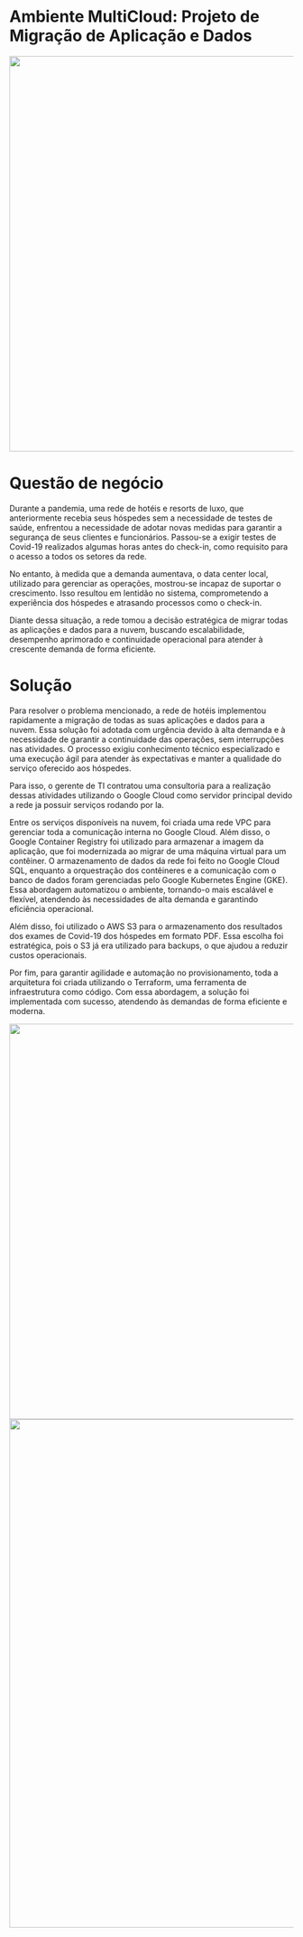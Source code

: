 # Ambiente MultiCloud: Projeto de Migração de Aplicação e Dados

<div align="center">
<img src="https://github.com/user-attachments/assets/79c55430-1284-4de6-ae8d-278515a5dcf3" width="700px" />
</div>

# Questão de negócio

Durante a pandemia, uma rede de hotéis e resorts de luxo, que anteriormente recebia seus hóspedes sem a necessidade de testes de saúde, enfrentou a necessidade de adotar novas medidas para garantir a segurança de seus clientes e funcionários. Passou-se a exigir testes de Covid-19 realizados algumas horas antes do check-in, como requisito para o acesso a todos os setores da rede.

No entanto, à medida que a demanda aumentava, o data center local, utilizado para gerenciar as operações, mostrou-se incapaz de suportar o crescimento. Isso resultou em lentidão no sistema, comprometendo a experiência dos hóspedes e atrasando processos como o check-in.

Diante dessa situação, a rede tomou a decisão estratégica de migrar todas as aplicações e dados para a nuvem, buscando escalabilidade, desempenho aprimorado e continuidade operacional para atender à crescente demanda de forma eficiente.

# Solução

Para resolver o problema mencionado, a rede de hotéis implementou rapidamente a migração de todas as suas aplicações e dados para a nuvem. Essa solução foi adotada com urgência devido à alta demanda e à necessidade de garantir a continuidade das operações, sem interrupções nas atividades. O processo exigiu conhecimento técnico especializado e uma execução ágil para atender às expectativas e manter a qualidade do serviço oferecido aos hóspedes. 

Para isso, o gerente de TI contratou uma consultoria para a realização dessas atividades utilizando o Google Cloud como servidor principal devido a rede ja possuir serviços rodando por la.

Entre os serviços disponíveis na nuvem, foi criada uma rede VPC para gerenciar toda a comunicação interna no Google Cloud. Além disso, o Google Container Registry foi utilizado para armazenar a imagem da aplicação, que foi modernizada ao migrar de uma máquina virtual para um contêiner. O armazenamento de dados da rede foi feito no Google Cloud SQL, enquanto a orquestração dos contêineres e a comunicação com o banco de dados foram gerenciadas pelo Google Kubernetes Engine (GKE). Essa abordagem automatizou o ambiente, tornando-o mais escalável e flexível, atendendo às necessidades de alta demanda e garantindo eficiência operacional.

Além disso, foi utilizado o AWS S3 para o armazenamento dos resultados dos exames de Covid-19 dos hóspedes em formato PDF. Essa escolha foi estratégica, pois o S3 já era utilizado para backups, o que ajudou a reduzir custos operacionais.

Por fim, para garantir agilidade e automação no provisionamento, toda a arquitetura foi criada utilizando o Terraform, uma ferramenta de infraestrutura como código. Com essa abordagem, a solução foi implementada com sucesso, atendendo às demandas de forma eficiente e moderna.

<div align="center">
<img src="https://github.com/user-attachments/assets/7036a6a4-43fe-46d6-b696-d4403e930d11" width="700px" />
</div>

<div align="center">
<img src="https://github.com/user-attachments/assets/a2ce940b-81dc-410a-b841-9915966439d8" width="900px" />
</div>



